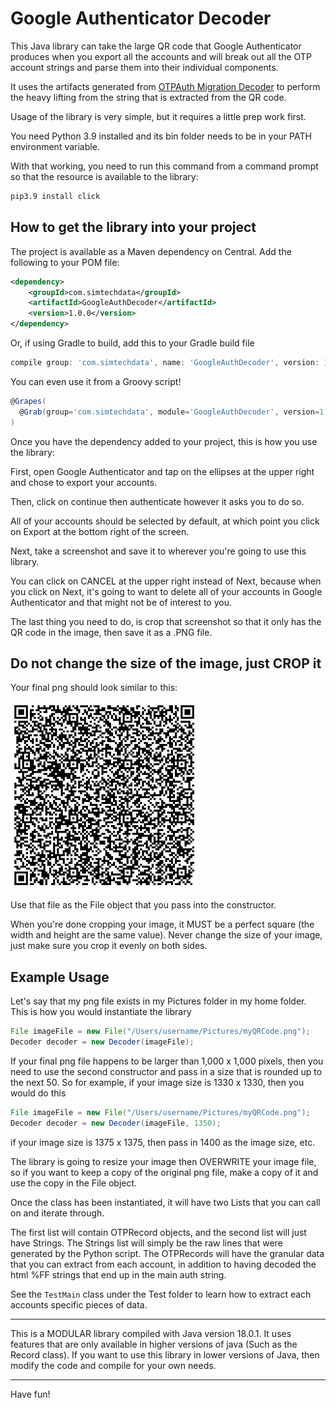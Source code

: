 # Google Authenticator Decoder

This Java library can take the large QR code that Google Authenticator produces when you
export all the accounts and will break out all the OTP account strings and parse them into
their individual components.

It uses the artifacts generated from [OTPAuth Migration Decoder](https://github.com/digitalduke/otpauth-migration-decoder)
to perform the heavy lifting from the string that is extracted from the QR code.

Usage of the library is very simple, but it requires a little prep work first.

You need Python 3.9 installed and its bin folder needs to be in your PATH environment variable.

With that working, you need to run this command from a command prompt so that the resource is
available to the library:

```bash
pip3.9 install click
```

## How to get the library into your project
The project is available as a Maven dependency on Central. Add the following to your POM file:

```xml
<dependency>
    <groupId>com.simtechdata</groupId>
    <artifactId>GoogleAuthDecoder</artifactId>
    <version>1.0.0</version>
</dependency>
```

Or, if using Gradle to build, add this to your Gradle build file

```groovy
compile group: 'com.simtechdata', name: 'GoogleAuthDecoder', version: 1.0.0
```

You can even use it from a Groovy script!

```groovy
@Grapes(
  @Grab(group='com.simtechdata', module='GoogleAuthDecoder', version=1.0.0)
)
```

Once you have the dependency added to your project, this is how you use the library:

First, open Google Authenticator and tap on the ellipses at the upper right and chose to export your accounts.
    			
Then, click on continue then authenticate however it asks you to do so.
    			
All of your accounts should be selected by default, at which point you click on Export at the bottom right of the screen.
    			
Next, take a screenshot and save it to wherever you're going to use this library.
    			
You can click on CANCEL at the upper right instead of Next, because when you click on Next, it's going to want to delete
all of your accounts in Google Authenticator and that might not be of interest to you.
    			
The last thing you need to do, is crop that screenshot so that it only has the QR code in the image, then save it as a .PNG file.

## Do not change the size of the image, just CROP it

Your final png should look similar to this:

![Example PNG](./img/qrcode.png)

Use that file as the File object that you pass into the constructor.

When you're done cropping your image, it MUST be a perfect square (the width and height are the same value). Never 
change the size of your image, just make sure you crop it evenly on both sides.    			 
## Example Usage
Let's say that my png file exists in my Pictures folder in my home folder. This is how you would instantiate the library
```java
File imageFile = new File("/Users/username/Pictures/myQRCode.png");
Decoder decoder = new Decoder(imageFile);
```
If your final png file happens to be larger than 1,000 x 1,000 pixels, then you need to use the second constructor
and pass in a size that is rounded up to the next 50. So for example, if your image size is 1330 x 1330, then you 
would do this
```java
File imageFile = new File("/Users/username/Pictures/myQRCode.png");
Decoder decoder = new Decoder(imageFile, 1350);
```
if your image size is 1375 x 1375, then pass in 1400 as the image size, etc.

The library is going to resize your image then OVERWRITE your image file, so if you want to keep a copy of the original
png file, make a copy of it and use the copy in the File object.

Once the class has been instantiated, it will have two Lists that you can call on and iterate through.

The first list will contain OTPRecord objects, and the second list will just have Strings. The Strings list will
simply be the raw lines that were generated by the Python script. The OTPRecords will have the granular data that 
you can extract from each account, in addition to having decoded the html %FF strings that end up in the main auth string.

See the ```TestMain``` class under the Test folder to learn how to extract each accounts specific pieces of data.

***
This is a MODULAR library compiled with Java version 18.0.1. It uses features that are only available in higher
versions of java (Such as the Record class). If you want to use this library in lower versions of Java, then 
modify the code and compile for your own needs.
***

Have fun!
